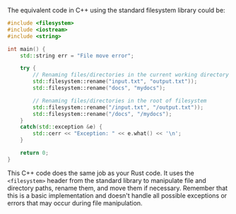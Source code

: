 The equivalent code in C++ using the standard filesystem library could be:

```cpp
#include <filesystem>
#include <iostream>
#include <string>

int main() {
    std::string err = "File move error";

    try {
        // Renaming files/directories in the current working directory
        std::filesystem::rename("input.txt", "output.txt"));
        std::filesystem::rename("docs", "mydocs");

        // Renaming files/directories in the root of filesystem
        std::filesystem::rename("/input.txt", "/output.txt"));
        std::filesystem::rename("/docs", "/mydocs");
    }
    catch(std::exception &e) {
        std::cerr << "Exception: " << e.what() << '\n';
    }

    return 0;
}
```
This C++ code does the same job as your Rust code. It uses the `<filesystem>` header from the standard library to manipulate file and directory paths, rename them, and move them if necessary.
Remember that this is a basic implementation and doesn't handle all possible exceptions or errors that may occur during file manipulation.
